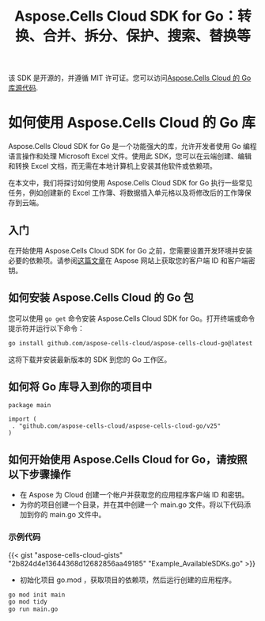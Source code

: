 ﻿---
title: Aspose.Cells Cloud SDK for Go：转换、合并、拆分、保护、搜索、替换等
second_title: Documen
ArticleTitle: "Aspose.Cells Cloud SDK for Go: Convert, merge, split, protect, search, replace, and more"
linktitle: Aspose.Cells G 版云 SDK
type: docs
url: /zh/available-sdks/aspose-cells-cloud-go/
description: Aspose.Cells Cloud SDK for Go 提供真正的跨平台功能：一次导入即可为 Windows、Linux 和 macOS 开发人员提供相同的流畅 API 来创建、转换、合并、拆分、保护、删除空白行/列，以及操作每个 Excel 对象 - 无需 Office 安装，无需特定于平台的调整
weight: 30
kwords: Go SDK、Excel GoLang SDK、适用于 Go 的 Cloud SDK、REST、图表、数据透视表、表格/列表对象、转换电子表格、PDF、CSV、Json、Markdown、合并、拆分、保护、搜索、替换
---
该 SDK 是开源的，并遵循 MIT 许可证。您可以访问[Aspose.Cells Cloud 的 Go 库源代码](https://github.com/aspose-cells-cloud/aspose-cells-cloud-go).

# **如何使用 Aspose.Cells Cloud 的 Go 库**

Aspose.Cells Cloud SDK for Go 是一个功能强大的库，允许开发者使用 Go 编程语言操作和处理 Microsoft Excel 文件。使用此 SDK，您可以在云端创建、编辑和转换 Excel 文档，而无需在本地计算机上安装其他软件或依赖项。

在本文中，我们将探讨如何使用 Aspose.Cells Cloud SDK for Go 执行一些常见任务，例如创建新的 Excel 工作簿、将数据插入单元格以及将修改后的工作簿保存到云端。

## **入门**

在开始使用 Aspose.Cells Cloud SDK for Go 之前，您需要设置开发环境并安装必要的依赖项。请参阅[这篇文章](https://docs.aspose.cloud/cells/quickstart/)在 Aspose 网站上获取您的客户端 ID 和客户端密钥。

## 如何安装 Aspose.Cells Cloud 的 Go 包

您可以使用 `go get` 命令安装 Aspose.Cells Cloud SDK for Go。打开终端或命令提示符并运行以下命令：

```bash
go install github.com/aspose-cells-cloud/aspose-cells-cloud-go@latest
```

这将下载并安装最新版本的 SDK 到您的 Go 工作区。

## 如何将 Go 库导入到你的项目中

```golang
package main

import (
 . "github.com/aspose-cells-cloud/aspose-cells-cloud-go/v25"
)
```

## 如何开始使用 Aspose.Cells Cloud for Go，请按照以下步骤操作

- 在 Aspose 为 Cloud 创建一个帐户并获取您的应用程序客户端 ID 和密钥。
- 为你的项目创建一个目录，并在其中创建一个 main.go 文件。将以下代码添加到你的 main.go 文件中。

### **示例代码**

{{< gist "aspose-cells-cloud-gists" "2b824d4e13644368d12682856aa49185" "Example_AvailableSDKs.go" >}}

- 初始化项目 go.mod ，获取项目的依赖项，然后运行创建的应用程序。

```bash
go mod init main
go mod tidy
go run main.go

```
